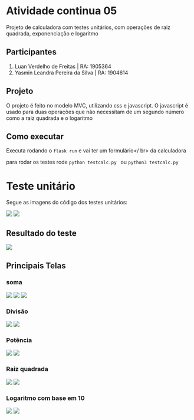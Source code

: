 # Atividade continua 05

Projeto de calculadora com testes unitários, com operações de raiz quadrada, exponenciação e logaritmo

## Participantes
1. Luan Verdelho de Freitas | RA: 1905364
2. Yasmin Leandra Pereira da Silva | RA: 1904614

## Projeto
O projeto é feito no modelo MVC, utilizando css e javascript. O javascript é usado para duas operações que não necessitam de um segundo número como a raiz quadrada e o logaritmo

## Como executar
Executa rodando o `flask run` e vai ter um formulário</ br> da calculadora

para rodar os testes rode  `python testcalc.py ` ou `python3 testcalc.py`


# Teste unitário
Segue as imagens do código dos testes unitários:

<img src="./.github/teste1.png">
<img src="./.github/teste2.png">

## Resultado do teste
<img src="./.github/teste-result.png">


## Principais Telas

### soma
<img src="./.github/soma.png">
<img src="./.github/opçoes.png">
<img src="./.github/resultado-soma.png">

### Divisão
<img src="./.github/divisao-por-0.png">
<img src="./.github/resultado-divisao-por-0.png">

### Potência
<img src="./.github/potencia.png">
<img src="./.github/resultado-potencia.png">

### Raiz quadrada
<img src="./.github/raiz-quadrada.png">
<img src="./.github/resultado-raiz-quadrada.png">

### Logaritmo com base em 10
<img src="./.github/logaritmo-base-10.png">
<img src="./.github/resultado-logaritmo.png">
